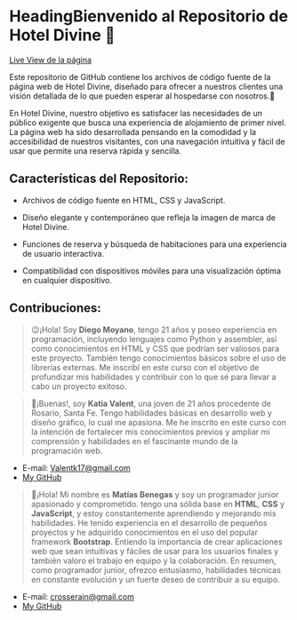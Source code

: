 # HeadingBienvenido al Repositorio de Hotel Divine 🤗

[Live View de la página](https://hoteldivine.github.io/)

Este repositorio de GitHub contiene los archivos de código fuente de la página web de Hotel Divine, diseñado para ofrecer a nuestros clientes una visión detallada de lo que pueden esperar al hospedarse con nosotros.🏨

En Hotel Divine, nuestro objetivo es satisfacer las necesidades de un público exigente que busca una experiencia de alojamiento de primer nivel. La página web ha sido desarrollada pensando en la comodidad y la accesibilidad de nuestros visitantes, con una navegación intuitiva y fácil de usar que permite una reserva rápida y sencilla.

## Características del Repositorio:


 - Archivos de código fuente en HTML, CSS y JavaScript.

 - Diseño elegante y contemporáneo que refleja la imagen de marca de Hotel Divine.
 
 - Funciones de reserva y búsqueda de habitaciones para una experiencia de usuario interactiva.

 - Compatibilidad con dispositivos móviles para una visualización óptima en cualquier dispositivo.

## Contribuciones:

> 😉¡Hola! Soy **Diego Moyano**, tengo 21 años y poseo experiencia en programación, incluyendo lenguajes como Python y assembler, así como conocimientos en HTML y CSS que podrían ser valiosos para este proyecto. También tengo conocimientos básicos sobre el uso de librerías externas. Me inscribí en este curso con el objetivo de profundizar mis habilidades y contribuir con lo que sé para llevar a cabo un proyecto exitoso.

  
> 🌱¡Buenas!, soy **Katia Valent**, una joven de 21 años procedente de Rosario, Santa Fe. Tengo habilidades básicas en desarrollo web y diseño gráfico, lo cual me apasiona. Me he inscrito en este curso con la intención de fortalecer mis conocimientos previos y ampliar mi comprensión y habilidades en el fascinante mundo de la programación web.
 - E-mail: Valentk17@gmail.com
 - [My GitHub](https://github.com/kat-val)

>🐸¡Hola!
Mi nombre es **Matías Benegas** y soy un programador junior apasionado y comprometido.
tengo una sólida base en **HTML**, **CSS** y **JavaScript**, y estoy constantemente aprendiendo y mejorando mis habilidades. He tenido experiencia en el desarrollo de pequeños proyectos y he adquirido conocimientos en el uso del popular framework **Bootstrap**. Entiendo la importancia de crear aplicaciones web que sean intuitivas y fáciles de usar para los usuarios finales y también valoro el trabajo en equipo y la colaboración.
En resumen, como programador junior, ofrezco entusiasmo, habilidades técnicas en constante evolución y un fuerte deseo de contribuir a su equipo.
 - E-mail: crosserain@gmail.com
 - [My GitHub](https://github.com/MatBenA)
